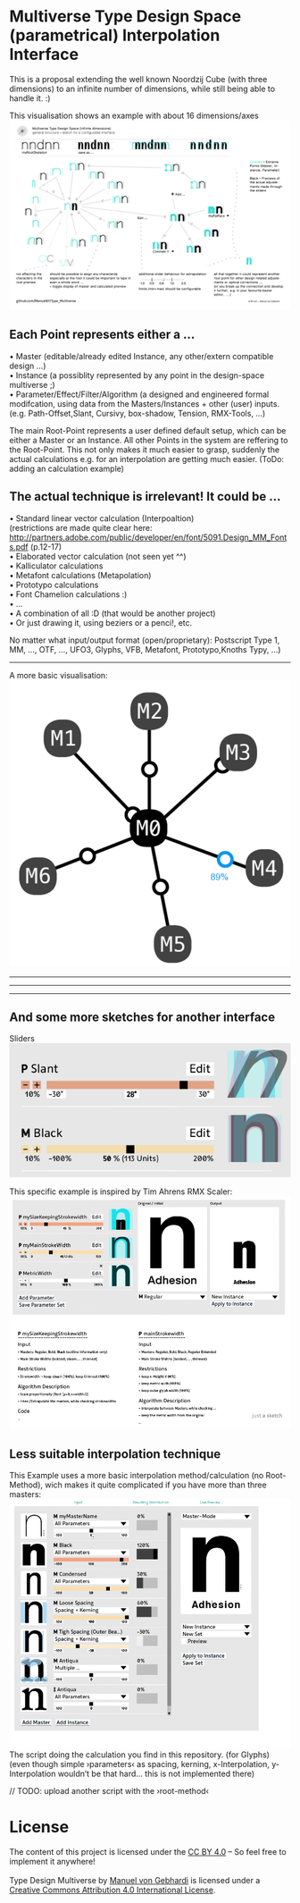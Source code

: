 Multiverse Type Design Space (parametrical) Interpolation Interface 
===========
This is a proposal extending the well known Noordzij Cube (with three dimensions) to an infinite number of dimensions, while still being able to handle it. :)

This visualisation shows an example with about 16 dimensions/axes 
![Multiverse Root-Method Interpolation Interface](Interpolation-Root-Method_Multiverse-Structure-Interface.png)

Each Point represents either a …
---
• Master (editable/already edited Instance, any other/extern compatible design …) <br />
• Instance (a possiblity represented by any point in the design-space multiverse ;)<br />
• Parameter/Effect/Filter/Algorithm (a designed and engineered formal modifcation, using data from the Masters/Instances + other (user) inputs. (e.g. Path-Offset,Slant, Cursivy, box-shadow, Tension, RMX-Tools, …)


The main Root-Point represents a user defined default setup, which can be either a Master or an Instance. All other Points in the system are reffering to the Root-Point. This not only makes it much easier to grasp, suddenly the actual calculations  e.g. for an interpolation are getting much easier. (ToDo: adding an calculation example)


The actual technique is irrelevant! It could be …
----
• Standard linear vector calculation (Interpoaltion)<br />
(restrictions are made quite clear here: http://partners.adobe.com/public/developer/en/font/5091.Design_MM_Fonts.pdf (p.12-17) <br />
• Elaborated vector calculation (not seen yet ^^)<br />
• Kalliculator calculations <br />
• Metafont calculations (Metapolation)<br />
• Prototypo calculations<br />
• Font Chamelion calculations :)<br />
• …<br />
• A combination of all :D (that would be another project)<br />
• Or just drawing it, using beziers or a penci!, etc. <br />

No matter what input/output format (open/proprietary): Postscript Type 1, MM, …, OTF, …, UFO3, Glyphs, VFB, Metafont, Prototypo,Knoths Typy, …) 


-------


A more basic visualisation:<br />
![Interpolation Interface](Interpolation-Root-Method_Visualisation.png)


-----------
-----------
-----------



And some more sketches for another interface
----
Sliders<br />
![Interpolation Interface](Interpolation-Root-Method_Slider-Interface-Sketch.png)


This specific example is inspired by Tim Ahrens RMX Scaler:<br />
![Interpolation Interface](InterpolationInterface_02.png) 



Less suitable interpolation technique 
----
This Example uses a more basic interpolation method/calculation (no Root-Method), wich makes it quite complicated if you have more than three masters:<br />
![Interpolation Interface](InterpolationInterface_01.png)<br />
The script doing the calculation you find in this repository. (for Glyphs)
(even though simple ›parameters‹ as spacing, kerning, x-Interpolation, y-Interpolation wouldn’t be that hard… this is not implemented there) 

// TODO: upload another script with the ›root-method‹



# License

The content of this project is licensed under the <a rel="license" href="http://creativecommons.org/licenses/by/4.0/">CC BY 4.0</a> – So feel free to implement it anywhere!<br /><br /><span xmlns:dct="http://purl.org/dc/terms/" property="dct:title">Type Design Multiverse</span> by <a xmlns:cc="http://creativecommons.org/ns#" href="https://github.com/Manuel87/Type_Multiverse" property="cc:attributionName" rel="cc:attributionURL">Manuel von Gebhardi</a> is licensed under a <a rel="license" href="http://creativecommons.org/licenses/by/4.0/">Creative Commons Attribution 4.0 International License</a>.
